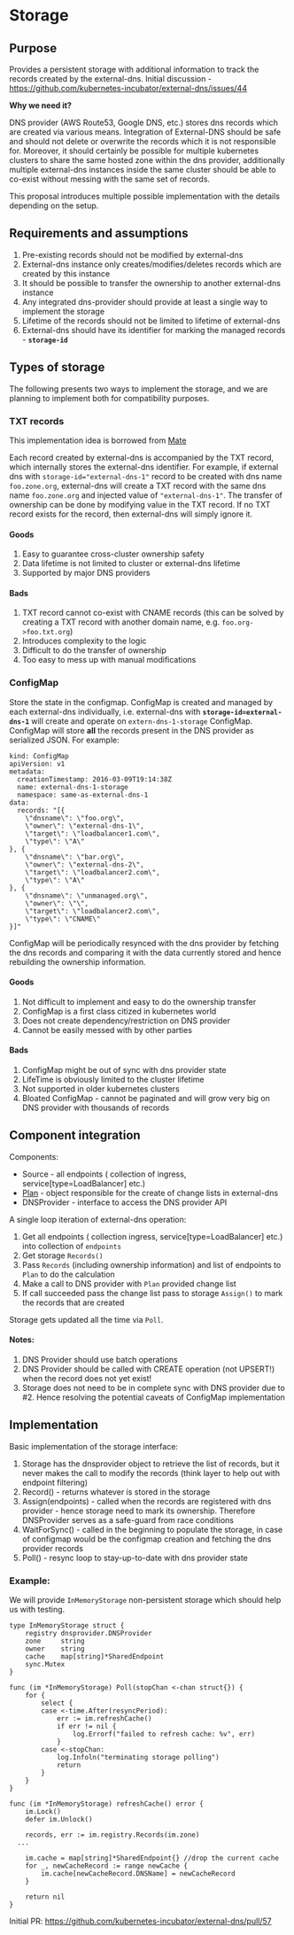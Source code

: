 # Storage

## Purpose

Provides a persistent storage with additional information to track the records created by the external-dns. Initial discussion - https://github.com/kubernetes-incubator/external-dns/issues/44

**Why we need it?**

DNS provider (AWS Route53, Google DNS, etc.) stores dns records which are created via various means. Integration of External-DNS should be safe and should not delete or overwrite the records which it is not responsible for. Moreover, it should certainly be possible for multiple kubernetes clusters to share the same hosted zone within the dns provider, additionally multiple external-dns instances inside the same cluster should be able to co-exist without messing with the same set of records. 

This proposal introduces multiple possible implementation with the details depending on the setup. 

## Requirements and assumptions

1. Pre-existing records should not be modified by external-dns
2. External-dns instance only creates/modifies/deletes records which are created by this instance
3. It should be possible to transfer the ownership to another external-dns instance
4. Any integrated dns-provider should provide at least a single way to implement the storage
5. Lifetime of the records should not be limited to lifetime of external-dns
6. External-dns should have its identifier for marking the managed records - **`storage-id`**

## Types of storage

The following presents two ways to implement the storage, and we are planning to implement both for compatibility purposes.

### TXT records

This implementation idea is borrowed from [Mate](https://github.com/zalando-incubator/mate/)

Each record created by external-dns is accompanied by the TXT record, which internally stores the external-dns identifier. For example, if external dns with `storage-id="external-dns-1"` record to be created with dns name `foo.zone.org`, external-dns will create a TXT record with the same dns name `foo.zone.org` and injected value of `"external-dns-1"`. The transfer of ownership can be done by modifying value in the TXT record.  If no TXT record exists for the record, then external-dns will simply ignore it. 


#### Goods
1. Easy to guarantee cross-cluster ownership safety
2. Data lifetime is not limited to cluster or external-dns lifetime
3. Supported by major DNS providers

#### Bads
1. TXT record cannot co-exist with CNAME records (this can be solved by creating a TXT record with another domain name, e.g. `foo.org->foo.txt.org`)
2. Introduces complexity to the logic
3. Difficult to do the transfer of ownership
4. Too easy to mess up with manual modifications

### ConfigMap

Store the state in the configmap. ConfigMap is created and managed by each external-dns individually, i.e. external-dns with **`storage-id=external-dns-1`** will create and operate on `extern-dns-1-storage` ConfigMap. ConfigMap will store **all** the records present in the DNS provider as serialized JSON. For example: 

```
kind: ConfigMap
apiVersion: v1
metadata:
  creationTimestamp: 2016-03-09T19:14:38Z
  name: external-dns-1-storage
  namespace: same-as-external-dns-1
data:
  records: "[{
	\"dnsname\": \"foo.org\",
	\"owner\": \"external-dns-1\",
	\"target\": \"loadbalancer1.com\",
	\"type\": \"A\"
}, {
	\"dnsname\": \"bar.org\",
	\"owner\": \"external-dns-2\",
	\"target\": \"loadbalancer2.com\",
	\"type\": \"A\"
}, {
	\"dnsname\": \"unmanaged.org\",
	\"owner\": \"\",
	\"target\": \"loadbalancer2.com\",
	\"type\": \"CNAME\"
}]"

```

ConfigMap will be periodically resynced with the dns provider by fetching the dns records and comparing it with the data currently stored and hence rebuilding the ownership information.

#### Goods
1. Not difficult to implement and easy to do the ownership transfer
2. ConfigMap is a first class citized in kubernetes world
3. Does not create dependency/restriction on DNS provider
4. Cannot be easily messed with by other parties

#### Bads
1. ConfigMap might be out of sync with dns provider state
2. LifeTime is obviously limited to the cluster lifetime
3. Not supported in older kubernetes clusters
4. Bloated ConfigMap - cannot be paginated and will grow very big on DNS provider with thousands of records


## Component integration

Components: 
* Source - all endpoints ( collection of ingress, service[type=LoadBalancer] etc.)
* [Plan](https://github.com/kubernetes-incubator/external-dns/issues/13) - object responsible for the create of change lists in external-dns 
* DNSProvider - interface to access the DNS provider API 

A single loop iteration of external-dns operation: 

1. Get all endpoints ( collection ingress, service[type=LoadBalancer] etc.) into collection of `endpoints` 
2. Get storage `Records()` 
3. Pass `Records` (including ownership information) and list of endpoints to `Plan` to do the calculation
4. Make a call to DNS provider with `Plan` provided change list
5. If call succeeded pass the change list pass to storage `Assign()` to mark the records that are created 

Storage gets updated all the time via `Poll`.  

#### Notes:

1. DNS Provider should use batch operations
2. DNS Provider should be called with CREATE operation (not UPSERT!) when the record does not yet exist! 
3. Storage does not need to be in complete sync with DNS provider due to #2. Hence resolving the potential caveats of ConfigMap implementation 


## Implementation

Basic implementation of the storage interface: 

1. Storage has the dnsprovider object to retrieve the list of records, but it never makes the call to modify the records (think layer to help out with endpoint filtering)
2. Record() - returns whatever is stored in the storage
3. Assign(endpoints) - called when the records are registered with dns provider - hence storage need to mark its ownership. Therefore DNSProvider serves as a safe-guard from race conditions
4. WaitForSync() - called in the beginning to populate the storage, in case of configmap would be the configmap creation and fetching the dns provider records
5. Poll() - resync loop to stay-up-to-date with dns provider state


### Example:

We will provide `InMemoryStorage` non-persistent storage which should help us with testing.

```
type InMemoryStorage struct {
	registry dnsprovider.DNSProvider
	zone     string
	owner    string 
	cache    map[string]*SharedEndpoint
	sync.Mutex
}

func (im *InMemoryStorage) Poll(stopChan <-chan struct{}) {
	for {
		select {
		case <-time.After(resyncPeriod):
			err := im.refreshCache()
			if err != nil {
				log.Errorf("failed to refresh cache: %v", err)
			}
		case <-stopChan:
			log.Infoln("terminating storage polling")
			return
		}
	}
}

func (im *InMemoryStorage) refreshCache() error {
	im.Lock()
	defer im.Unlock()

	records, err := im.registry.Records(im.zone)
  ...

	im.cache = map[string]*SharedEndpoint{} //drop the current cache
	for _, newCacheRecord := range newCache {
		im.cache[newCacheRecord.DNSName] = newCacheRecord
	}

	return nil
}
```

Initial PR: https://github.com/kubernetes-incubator/external-dns/pull/57
